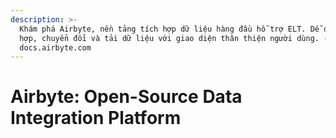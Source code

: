 ```yaml
---
description: >-
  Khám phá Airbyte, nền tảng tích hợp dữ liệu hàng đầu hỗ trợ ELT. Dễ dàng tích
  hợp, chuyển đổi và tải dữ liệu với giao diện thân thiện người dùng. -
  docs.airbyte.com
---
```


# Airbyte: Open-Source Data Integration Platform

